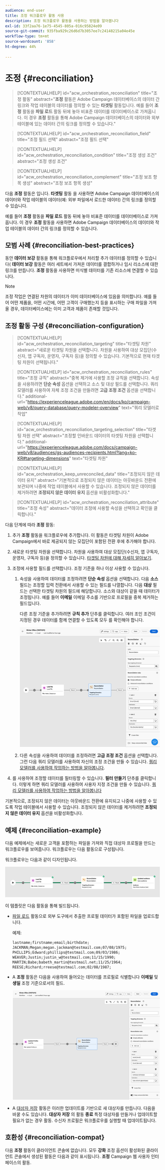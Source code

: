 ```yaml
---
audience: end-user
title: 조정 워크플로우 활동 사용
description: 조정 워크플로우 활동을 사용하는 방법을 알아봅니다
exl-id: 33f2aa76-1e75-4545-805a-016c95824e09
source-git-commit: 935fba929c26d6d7b3057ee7c24148215a04e45e
workflow-type: tm+mt
source-wordcount: '858'
ht-degree: 44%

---
```


# 조정 {#reconciliation}

>[!CONTEXTUALHELP]
>id="acw_orchestration_reconciliation"
>title="조정 활동"
>abstract="**조정** 활동은 Adobe Campaign 데이터베이스의 데이터 간 링크와 작업 테이블의 데이터를 정의할 수 있는 **타겟팅** 활동입니다. 예를 들어 **조정** 활동을 **파일 로드** 활동 뒤에 놓아 비표준 데이터를 데이터베이스로 가져옵니다. 이 경우 **조정** 활동을 통해 Adobe Campaign 데이터베이스의 데이터와 외부 테이블에 있는 데이터 간의 링크를 정의할 수 있습니다."

>[!CONTEXTUALHELP]
>id="acw_orchestration_reconciliation_field"
>title="조정 필드 선택"
>abstract="조정 필드 선택"

>[!CONTEXTUALHELP]
>id="acw_orchestration_reconciliation_condition"
>title="조정 생성 조건"
>abstract="조정 생성 조건"

>[!CONTEXTUALHELP]
>id="acw_orchestration_reconciliation_complement"
>title="조정 보조 항목 생성"
>abstract="조정 보조 항목 생성"

다음 **조정** 활동은 입니다. **타겟팅** 활동 을 사용하면 Adobe Campaign 데이터베이스의 데이터와 작업 테이블의 데이터(예: 외부 파일에서 로드한 데이터) 간의 링크를 정의할 수 있습니다.

예를 들어 **조정** 활동을 **파일 로드** 활동 뒤에 놓아 비표준 데이터를 데이터베이스로 가져옵니다. 이 경우 **조정** 활동을 사용하면 Adobe Campaign 데이터베이스의 데이터와 작업 테이블의 데이터 간의 링크를 정의할 수 있습니다.

## 모범 사례 {#reconciliation-best-practices}

동안 **데이터 보강** 활동을 통해 워크플로우에서 처리할 추가 데이터를 정의할 수 있습니다( **데이터 보강** 활동은 여러 세트에서 가져온 데이터를 결합하거나 임시 리소스에 대한 링크를 만듭니다. **조정** 활동을 사용하면 미식별 데이터를 기존 리소스에 연결할 수 있습니다.

>[!NOTE]
>조정 작업은 연결된 차원의 데이터가 이미 데이터베이스에 있음을 의미합니다.  예를 들어 어떤 제품을, 어떤 시간에, 어떤 고객이 구매했는지 등을 표시하는 구매 파일을 가져올 경우, 데이터베이스에는 이미 고객과 제품이 존재할 것입니다.

## 조정 활동 구성 {#reconciliation-configuration}

>[!CONTEXTUALHELP]
>id="acw_orchestration_reconciliation_targeting"
>title="타겟팅 차원"
>abstract="새로운 타겟팅 차원을 선택합니다. 차원을 사용하여 대상 모집단(수신자, 앱 구독자, 운영자, 구독자 등)을 정의할 수 있습니다. 기본적으로 현재 타겟팅 차원이 선택됩니다."

>[!CONTEXTUALHELP]
>id="acw_orchestration_reconciliation_rules"
>title="조정 규칙"
>abstract="중복 제거에 사용할 조정 규칙을 선택합니다. 속성을 사용하려면 **단순 속성** 옵션을 선택하고 소스 및 대상 필드를 선택합니다. 쿼리 모델러를 사용하여 자체 조정 조건을 만들려면 **고급 조정 조건** 옵션을 선택합니다."
>additional-url="https://experienceleague.adobe.com/en/docs/ko/campaign-web/v8/query-database/query-modeler-overview" text="쿼리 모델러로 작업"

>[!CONTEXTUALHELP]
>id="acw_orchestration_reconciliation_targeting_selection"
>title="타겟팅 차원 선택"
>abstract="조정할 인바운드 데이터의 타겟팅 차원을 선택합니다."
>additional-url="https://experienceleague.adobe.com/docs/campaign-web/v8/audiences/gs-audiences-recipients.html?lang=ko-KR#targeting-dimensions" text="타겟팅 차원"

>[!CONTEXTUALHELP]
>id="acw_orchestration_keep_unreconciled_data"
>title="조정되지 않은 데이터 유지"
>abstract="기본적으로 조정되지 않은 데이터는 아웃바운드 전환에 보관되며 나중에 작업 테이블에서 사용할 수 있습니다. 조정되지 않은 데이터를 제거하려면 **조정되지 않은 데이터 유지** 옵션을 비활성화합니다."

>[!CONTEXTUALHELP]
>id="acw_orchestration_reconciliation_attribute"
>title="조정 속성"
>abstract="데이터 조정에 사용할 속성을 선택하고 확인을 클릭합니다."

다음 단계에 따라 **조정** 활동:

1. 추가 **조정** 활동을 워크플로우에 추가합니다. 이 활동은 타겟팅 차원이 Adobe Campaign에서 바로 제공되지 않는 모집단이 포함된 전환 후에 추가해야 합니다.

1. 새로운 타겟팅 차원을 선택합니다. 차원을 사용하여 대상 모집단(수신자, 앱 구독자, 운영자, 구독자 등)을 정의할 수 있습니다. [타겟팅 차원에 대해 자세히 알아보기](../../audience/about-recipients.md#targeting-dimensions).

1. 조정에 사용할 필드를 선택합니다. 조정 기준을 하나 이상 사용할 수 있습니다.

   1. 속성을 사용하여 데이터를 조정하려면 **단순 속성** 옵션을 선택합니다. 다음 **소스** 필드는 조정할 입력 전환에서 사용할 수 있는 필드를 나열합니다. 다음 **대상** 필드는 선택한 타겟팅 차원의 필드에 해당합니다. 소스와 대상이 같을 때 데이터가 조정됩니다. 예를 들어 **이메일** 이메일 주소를 기반으로 프로필을 중복 제거하는 필드입니다.

      다른 조정 기준을 추가하려면 **규칙 추가** 단추를 클릭합니다. 여러 조인 조건이 지정된 경우 데이터를 함께 연결할 수 있도록 모두 를 확인해야 합니다.

      ![](../assets/workflow-reconciliation-criteria.png)

   1. 다른 속성을 사용하여 데이터를 조정하려면 **고급 조정 조건** 옵션을 선택합니다. 그런 다음 쿼리 모델러를 사용하여 자신의 조정 조건을 만들 수 있습니다. [쿼리 모델러를 사용하여 작업하는 방법을 알아봅니다](../../query/query-modeler-overview.md).

1. 를 사용하여 조정할 데이터를 필터링할 수 있습니다. **필터 만들기** 단추를 클릭합니다. 이렇게 하면 쿼리 모델러를 사용하여 사용자 지정 조건을 만들 수 있습니다. [쿼리 모델러를 사용하여 작업하는 방법을 알아봅니다](../../query/query-modeler-overview.md)

기본적으로, 조정되지 않은 데이터는 아웃바운드 전환에 유지되고 나중에 사용할 수 있도록 작업 테이블에서 사용할 수 있습니다. 조정되지 않은 데이터를 제거하려면 **조정되지 않은 데이터 유지** 옵션을 비활성화합니다.

## 예제 {#reconciliation-example}

다음 예제에서는 새로운 고객을 포함하는 파일을 가져와 직접 대상자 프로필을 만드는 워크플로우를 보여줍니다. 워크플로우는 다음 활동으로 구성됩니다.

워크플로우는 다음과 같이 디자인됩니다.

![](../assets/workflow-reconciliation-sample-1.0.png)


이 템플릿은 다음 활동을 통해 빌드됩니다.

* [파일 로드](load-file.md) 활동으로 외부 도구에서 추출한 프로필 데이터가 포함된 파일을 업로드합니다.

  예제:

  ```
  lastname;firstname;email;birthdate;
  JACKMAN;Megan;megan.jackman@testmail.com;07/08/1975;
  PHILLIPS;Edward;phillips@testmail.com;09/03/1986;
  WEAVER;Justin;justin_w@testmail.com;11/15/1990;
  MARTIN;Babe;babeth_martin@testmail.net;11/25/1964;
  REESE;Richard;rreese@testmail.com;02/08/1987;
  ```

* A **조정** 활동은 다음을 사용하여 들어오는 데이터를 프로필로 식별합니다 **이메일** 및 **생일** 조정 기준으로서의 필드.

  ![](../assets/workflow-reconciliation-sample-1.1.png)

* A [대상자 저장](save-audience.md) 활동은 이러한 업데이트를 기반으로 새 대상자를 만듭니다. 다음을 바꿀 수도 있습니다. **대상자 저장** 의 활동 **종료** 특정 대상자를 만들거나 업데이트할 필요가 없는 경우 활동. 수신자 프로필은 워크플로우를 실행할 때 업데이트됩니다.


## 호환성 {#reconciliation-compat}

다음 **조정** 활동이 클라이언트 콘솔에 없습니다. 모두 **강화** 조정 옵션이 활성화된 클라이언트 콘솔에서 생성된 활동은 다음과 같이 표시됩니다. **조정** Campaign 웹 사용자 인터페이스의 활동.
